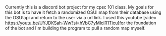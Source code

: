 Currently this is a discord bot project for my cpsc 101 class.
My goals for this bot is to have it fetch a randomized OSU! map from their database using the OSU!api and return to the user via a url link. 
I used this youtube [video https://youtu.be/UYJDKSah-Ww?si=hVbC7yMIciR1Ticu]for the foundation of the bot and I'm building the program to pull a random map myself.
